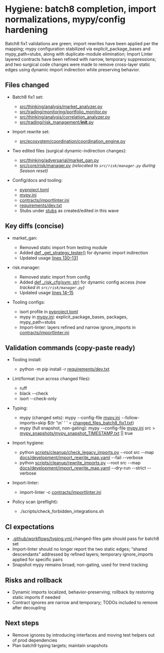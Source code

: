 # Hygiene: batch8 completion, import normalizations, mypy/config hardening

Batch8 fix1 validations are green; import rewrites have been applied per the mapping; mypy configuration stabilized via explicit_package_bases and mypy_path=stubs, along with duplicate-module elimination; Import Linter layered contracts have been refined with narrow, temporary suppressions; and two surgical code changes were made to remove cross-layer static edges using dynamic import indirection while preserving behavior.

## Files changed

- Batch8 fix1 set:
  - [src/thinking/analysis/market_analyzer.py](src/thinking/analysis/market_analyzer.py:1)
  - [src/trading/monitoring/portfolio_monitor.py](src/trading/monitoring/portfolio_monitor.py:1)
  - [src/thinking/analysis/correlation_analyzer.py](src/thinking/analysis/correlation_analyzer.py:1)
  - [src/trading/risk_management/__init__.py](src/trading/risk_management/__init__.py:1)

- Import rewrite set:
  - [src/ecosystem/coordination/coordination_engine.py](src/ecosystem/coordination/coordination_engine.py:1)

- Two edited files (surgical dynamic-indirection changes):
  - [src/thinking/adversarial/market_gan.py](src/thinking/adversarial/market_gan.py:1)
  - [src/core/risk/manager.py](src/core/risk/manager.py:1) *(relocated to `src/risk/manager.py` during Season reset)*

- Config/docs and tooling:
  - [pyproject.toml](pyproject.toml:1)
  - [mypy.ini](mypy.ini:1)
  - [contracts/importlinter.ini](contracts/importlinter.ini:1)
  - [requirements/dev.txt](requirements/dev.txt:1)
  - Stubs under [stubs](stubs/README.md:1) as created/edited in this wave

## Key diffs (concise)

- market_gan:
  - Removed static import from testing module
  - Added [def _get_strategy_tester()](src/thinking/adversarial/market_gan.py:34) for dynamic import indirection
  - Updated usage [lines 130–131](src/thinking/adversarial/market_gan.py:130)

- risk.manager:
  - Removed static import from config
  - Added [def _risk_cfg(sym: str)](src/core/risk/manager.py:8) for dynamic config access *(now tracked in `src/risk/manager.py`)*
  - Updated usage [lines 14–15](src/core/risk/manager.py:14)

- Tooling configs:
  - isort profile in [pyproject.toml](pyproject.toml:1)
  - mypy in [mypy.ini](mypy.ini:1): explicit_package_bases, packages, mypy_path=stubs
  - Import-linter: layers refined and narrow ignore_imports in [contracts/importlinter.ini](contracts/importlinter.ini:1)

## Validation commands (copy-paste ready)

- Tooling install:
  - python -m pip install -r [requirements/dev.txt](requirements/dev.txt:1)

- Lint/format (run across changed files):
  - ruff
  - black --check
  - isort --check-only

- Typing:
  - mypy (changed sets): mypy --config-file [mypy.ini](mypy.ini:1) --follow-imports=skip $(tr '\n' ' ' < [changed_files_batch8_fix1.txt](changed_files_batch8_fix1.txt:1))
  - mypy (full snapshot, non-gating): mypy --config-file [mypy.ini](mypy.ini:1) src > [mypy_snapshots/mypy_snapshot_TIMESTAMP.txt](mypy_snapshots/mypy_snapshot_TIMESTAMP.txt:1) || true

- Import hygiene:
  - python [scripts/cleanup/check_legacy_imports.py](scripts/cleanup/check_legacy_imports.py:1) --root src --map [docs/development/import_rewrite_map.yaml](docs/development/import_rewrite_map.yaml:1) --fail --verbose
  - python [scripts/cleanup/rewrite_imports.py](scripts/cleanup/rewrite_imports.py:1) --root src --map [docs/development/import_rewrite_map.yaml](docs/development/import_rewrite_map.yaml:1) --dry-run --strict --verbose

- Import-linter:
  - import-linter -c [contracts/importlinter.ini](contracts/importlinter.ini:1)

- Policy scan (preflight):
  - ./scripts/check_forbidden_integrations.sh

## CI expectations

- [ .github/workflows/typing.yml ]([.github/workflows/typing.yml](.github/workflows/typing.yml:1)) changed-files gate should pass for batch8 set
- Import-linter should no longer report the two static edges; “shared descendants” addressed by refined layers; temporary ignore_imports applied for specific pairs
- Snapshot mypy remains broad; non-gating, used for trend tracking

## Risks and rollback

- Dynamic imports localized, behavior-preserving; rollback by restoring static imports if needed
- Contract ignores are narrow and temporary; TODOs included to remove after decoupling

## Next steps

- Remove ignores by introducing interfaces and moving test helpers out of prod dependencies
- Plan batch9 typing targets; maintain snapshots
